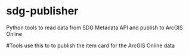 # sdg-publisher
Python tools to read data from SDG Metadata API and publish to ArcGIS Online

#Tools
use this to to publish the item card for the ArcGIS Online data

